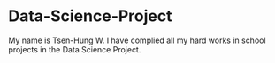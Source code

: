 # Data-Science-Project

My name is Tsen-Hung W. I have complied all my hard works in school projects in the Data Science Project.
